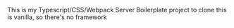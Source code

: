 This is my Typescript/CSS/Webpack Server Boilerplate project to clone
this is vanilla, so there's no framework

